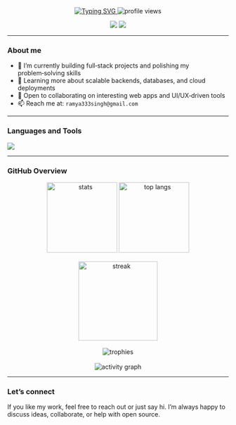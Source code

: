 <div align="center">

  <a href="https://git.io/typing-svg">
    <img src="https://readme-typing-svg.demolab.com?font=Fira+Code&weight=600&size=28&pause=900&color=7AA2F7&center=true&vCenter=true&width=800&lines=Welcome+to+my+GitHub+Profile!;I'm+RAMYA;I'm+a+Software+Developer" alt="Typing SVG" />
  </a>

  <img src="https://komarev.com/ghpvc/?username=ramyasingh3&label=Profile%20views&color=0e75b6&style=flat" alt="profile views" />

  <a href="mailto:ramya333singh@gmail.com"><img src="https://img.shields.io/badge/Email-%23EA4335.svg?&style=for-the-badge&logo=gmail&logoColor=white" /></a>
  <a href="https://www.linkedin.com/in/ramya-singh-3r3" target="_blank"><img src="https://img.shields.io/badge/LinkedIn-%230A66C2.svg?&style=for-the-badge&logo=linkedin&logoColor=white" /></a>
  

</div>

---

### About me

- 🔭 I’m currently building full‑stack projects and polishing my problem‑solving skills
- 🌱 Learning more about scalable backends, databases, and cloud deployments
- 🤝 Open to collaborating on interesting web apps and UI/UX‑driven tools
- 📫 Reach me at: `ramya333singh@gmail.com`

---

### Languages and Tools

<p>
  <img src="https://skillicons.dev/icons?i=go,python,c,cpp,js,react,nextjs,html,css,redis,postgres,mongodb,linux,docker,kubernetes,githubactions,aws,gcp,azure,git,github,postman,pytest" />
</p>

---

### GitHub Overview

<div align="center">

  <img height="160" src="https://github-readme-stats.vercel.app/api?username=ramyasingh3&show_icons=true&theme=tokyonight&hide_border=true" alt="stats" />
  <img height="160" src="https://github-readme-stats.vercel.app/api/top-langs/?username=ramyasingh3&layout=compact&theme=tokyonight&hide_border=true" alt="top langs" />

  <br/>
  <br/>

  <img height="180" src="https://streak-stats.demolab.com?user=ramyasingh3&theme=tokyonight&hide_border=true" alt="streak" />

  <br/>
  <br/>

  <img src="https://github-profile-trophy.vercel.app/?username=ramyasingh3&theme=onedark&margin-w=10&no-frame=true&row=1&column=6" alt="trophies" />

  <br/>
  <br/>

  <img src="https://github-readme-activity-graph.vercel.app/graph?username=ramyasingh3&theme=tokyo-night&hide_border=true" alt="activity graph" />

</div>

---

### Let’s connect

If you like my work, feel free to reach out or just say hi. I’m always happy to discuss ideas, collaborate, or help with open source.
